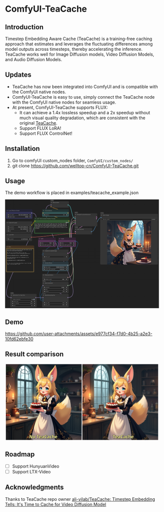 # ComfyUI-TeaCache

## Introduction
Timestep Embedding Aware Cache (TeaCache) is a training-free caching approach that estimates and leverages the fluctuating differences among model outputs across timesteps, thereby accelerating the inference. TeaCache works well for Image Diffusion models, Video Diffusion Models, and Audio Diffusion Models.

## Updates
- TeaCache has now been integrated into ComfyUI and is compatible with the ComfyUI native nodes.
- ComfyUI-TeaCache is easy to use, simply connect the TeaCache node with the ComfyUI native nodes for seamless usage.
- At present, ComfyUI-TeaCache supports FLUX:
    - It can achieve a 1.4x lossless speedup and a 2x speedup without much visual quality degradation, which are consistent with the original [TeaCache](https://github.com/LiewFeng/TeaCache).
    - Support FLUX LoRA!
    - Support FLUX ControlNet!

## Installation
1. Go to comfyUI custom_nodes folder, `ComfyUI/custom_nodes/`
2. git clone https://github.com/welltop-cn/ComfyUI-TeaCache.git

## Usage
The demo workflow is placed in examples/teacache_example.json

<img src="./assets/teacache_snipaste.png" alt="teacache_snipaste" width="1000">

## Demo
https://github.com/user-attachments/assets/e977cf34-f7d0-4b25-a2e3-10fd62ebfe30

## Result comparison
![](./assets/compare.png)

## Roadmap

- [ ] Support HunyuanVideo
- [ ] Support LTX-Video

## Acknowledgments
Thanks to TeaCache repo owner [ali-vilab/TeaCache: Timestep Embedding Tells: It's Time to Cache for Video Diffusion Model](https://github.com/ali-vilab/TeaCache)

